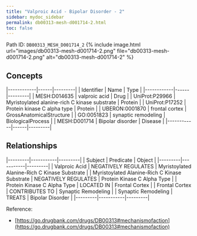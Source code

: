```yaml
---
title: "Valproic Acid - Bipolar Disorder - 2"
sidebar: mydoc_sidebar
permalink: db00313-mesh-d001714-2.html
toc: false 
---
```



Path ID: `DB00313_MESH_D001714_2`
{% include image.html url="images/db00313-mesh-d001714-2.png" file="db00313-mesh-d001714-2.png" alt="db00313-mesh-d001714-2" %}

## Concepts

|------------|------|---------|
| Identifier | Name | Type    |
|------------|------|---------|
| MESH:D014635 | valproic acid | Drug |
| UniProt:P29966 | Myristoylated alanine-rich C kinase substrate | Protein |
| UniProt:P17252 | Protein kinase C alpha type | Protein |
| UBERON:0001870 | frontal cortex | GrossAnatomicalStructure |
| GO:0051823 | synaptic remodeling | BiologicalProcess |
| MESH:D001714 | Bipolar disorder | Disease |
|------------|------|---------|

## Relationships

|---------|-----------|---------|
| Subject | Predicate | Object  |
|---------|-----------|---------|
| Valproic Acid | NEGATIVELY REGULATES | Myristoylated Alanine-Rich C Kinase Substrate |
| Myristoylated Alanine-Rich C Kinase Substrate | NEGATIVELY REGULATES | Protein Kinase C Alpha Type |
| Protein Kinase C Alpha Type | LOCATED IN | Frontal Cortex |
| Frontal Cortex | CONTRIBUTES TO | Synaptic Remodeling |
| Synaptic Remodeling | TREATS | Bipolar Disorder |
|---------|-----------|---------|

Reference: 
  - [https://go.drugbank.com/drugs/DB00313#mechanismofaction](https://go.drugbank.com/drugs/DB00313#mechanismofaction)
